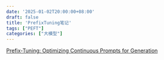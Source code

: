 ```yaml
---
date: '2025-01-02T20:00:00+08:00'
draft: false
title: 'PrefixTuning笔记'
tags: ["PEFT"]
categories: ["大模型"]
---
```


[Prefix-Tuning: Optimizing Continuous Prompts for Generation](https://xves6ft58q.feishu.cn/docx/FcO8deZoao58Erx0aSycqtRCnTc?from=from_copylink)
